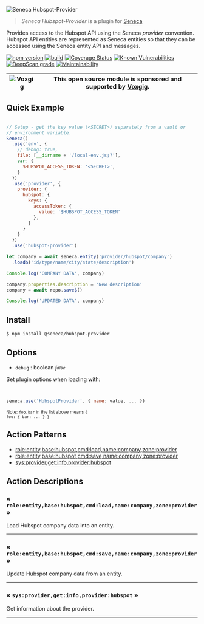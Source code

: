 ![Seneca Hubspot-Provider](http://senecajs.org/files/assets/seneca-logo.png)

> _Seneca Hubspot-Provider_ is a plugin for [Seneca](http://senecajs.org)


Provides access to the Hubspot API using the Seneca *provider*
convention. Hubspot API entities are represented as Seneca entities so
that they can be accessed using the Seneca entity API and messages.


[![npm version](https://img.shields.io/npm/v/@seneca/trello-provider.svg)](https://npmjs.com/package/@seneca/trello-provider)
[![build](https://github.com/senecajs/seneca-trello-provider/actions/workflows/build.yml/badge.svg)](https://github.com/senecajs/seneca-trello-provider/actions/workflows/build.yml)
[![Coverage Status](https://coveralls.io/repos/github/senecajs/seneca-trello-provider/badge.svg?branch=main)](https://coveralls.io/github/senecajs/seneca-trello-provider?branch=main)
[![Known Vulnerabilities](https://snyk.io/test/github/senecajs/seneca-trello-provider/badge.svg)](https://snyk.io/test/github/senecajs/seneca-trello-provider)
[![DeepScan grade](https://deepscan.io/api/teams/5016/projects/19462/branches/505954/badge/grade.svg)](https://deepscan.io/dashboard#view=project&tid=5016&pid=19462&bid=505954)
[![Maintainability](https://api.codeclimate.com/v1/badges/f76e83896b731bb5d609/maintainability)](https://codeclimate.com/github/senecajs/seneca-trello-provider/maintainability)


| ![Voxgig](https://www.voxgig.com/res/img/vgt01r.png) | This open source module is sponsored and supported by [Voxgig](https://www.voxgig.com). |
|---|---|


## Quick Example


```js

// Setup - get the key value (<SECRET>) separately from a vault or
// environment variable.
Seneca()
  .use('env', {
    // debug: true,
    file: [__dirname + '/local-env.js;?'],
    var: {
      $HUBSPOT_ACCESS_TOKEN: '<SECRET>',
    }
  })
  .use('provider', {
    provider: {
      hubspot: {
        keys: {
          accessToken: {
            value: '$HUBSPOT_ACCESS_TOKEN'
          },
        }
      }
    }
  })
  .use('hubspot-provider')

let company = await seneca.entity('provider/hubspot/company')
  .load$('id/type/name/city/state/description')

Console.log('COMPANY DATA', company)

company.properties.description = 'New description'
company = await repo.save$()

Console.log('UPDATED DATA', company)

```

## Install

```sh
$ npm install @seneca/hubspot-provider
```



<!--START:options-->


## Options

* `debug` : boolean <i><small>false</small></i>


Set plugin options when loading with:
```js


seneca.use('HubspotProvider', { name: value, ... })


```


<small>Note: <code>foo.bar</code> in the list above means 
<code>{ foo: { bar: ... } }</code></small> 



<!--END:options-->

<!--START:action-list-->


## Action Patterns

* [role:entity,base:hubspot,cmd:load,name:company,zone:provider](#-roleentitybasehubspotcmdloadnamecompanyzoneprovider-)
* [role:entity,base:hubspot,cmd:save,name:company,zone:provider](#-roleentitybasehubspotcmdsavenamecompanyzoneprovider-)
* [sys:provider,get:info,provider:hubspot](#-sysprovidergetinfoproviderhubspot-)


<!--END:action-list-->

<!--START:action-desc-->


## Action Descriptions

### &laquo; `role:entity,base:hubspot,cmd:load,name:company,zone:provider` &raquo;

Load Hubspot company data into an entity.



----------
### &laquo; `role:entity,base:hubspot,cmd:save,name:company,zone:provider` &raquo;

Update Hubspot company data from an entity.



----------
### &laquo; `sys:provider,get:info,provider:hubspot` &raquo;

Get information about the provider.



----------


<!--END:action-desc-->
